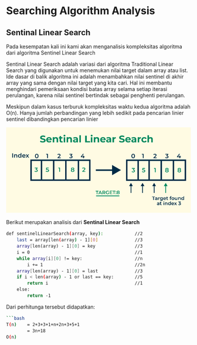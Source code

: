 # Searching Algorithm Analysis

## Sentinal Linear Search

Pada kesempatan kali ini kami akan menganalisis kompleksitas algoritma dari algoritma Sentinel Linear Search

Sentinal Linear Search adalah variasi dari algoritma Traditional Linear Search yang digunakan untuk menemukan nilai target dalam array atau list. Ide dasar di balik algoritma ini adalah menambahkan nilai sentinel di akhir array yang sama dengan nilai target yang kita cari. Hal ini membantu menghindari pemeriksaan kondisi batas array selama setiap iterasi perulangan, karena nilai sentinel bertindak sebagai penghenti perulangan.

Meskipun dalam kasus terburuk kompleksitas waktu kedua algoritma adalah O(n). Hanya jumlah perbandingan yang lebih sedikit pada pencarian linier sentinel dibandingkan pencarian linier

![Sentinal Linear Search](./Sentinal-Linear-Search.png)

Berikut merupakan analisis dari **Sentinal Linear Search**

```bash
def sentinelLinearSearch(array, key):            //2
    last = array[len(array) - 1][0]              //3
    array[len(array) - 1][0] = key               //3
    i = 0                                        //1
    while array[i][0] != key:                    //n
        i += 1                                   //2n
    array[len(array) - 1][0] = last              //3
    if i < len(array) - 1 or last == key:        //5
        return i                                 //1
    else:
        return -1
```

Dari perhitunga tersebut didapatkan:

````bash
```bash
T(n)    = 2+3+3+1+n+2n+3+5+1
        = 3n+18
O(n)
````
